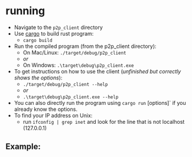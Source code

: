 # running

- Navigate to the `p2p_client` directory
- Use [cargo](https://doc.rust-lang.org/book/ch01-03-hello-cargo.html#building-and-running-a-cargo-project) to build rust program:
  - `cargo build`
- Run the compiled program (from the p2p_client directory):
  - On Mac/Linux: `./target/debug/p2p_client`
  - *or*
  - On Windows: `.\target\debug\p2p_client.exe`
- To get instructions on how to use the client (*unfinished but correctly shows the options*):
  - `./target/debug/p2p_client --help`
  - *or*
  - `.\target\debug\p2p_client.exe --help`
- You can also directly run the program using `cargo run` [options]` if you already know the options.
- To find your IP address on Unix:
  - run `ifconfig | grep inet` and look for the line that is not localhost (127.0.0.1)

Example:
- 
